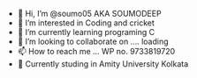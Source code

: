 - 👋 Hi, I’m @soumo05 AKA SOUMODEEP
- 👀 I’m interested in Coding and cricket
- 🌱 I’m currently learning programing C
- 💞️ I’m looking to collaborate on .... loading
- 📫 How to reach me ... WP no. 9733819720
- 🏫 Currently studing in Amity University Kolkata

<!---
soumo05/soumo05 is a ✨ special ✨ repository because its `README.md` (this file) appears on your GitHub profile.
You can click the Preview link to take a look at your changes.
--->
